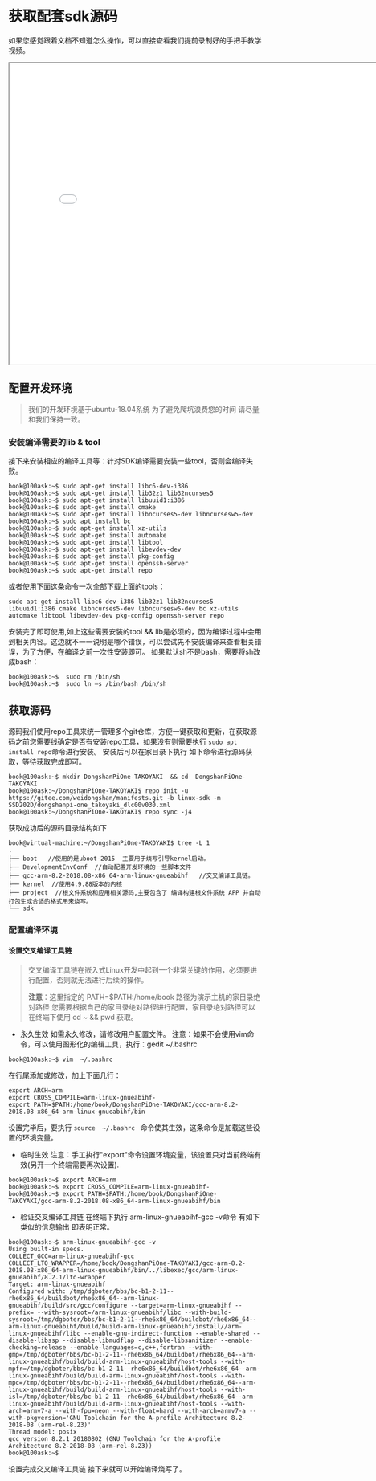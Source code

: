 # 获取配套sdk源码
如果您感觉跟着文档不知道怎么操作，可以直接查看我们提前录制好的手把手教学视频。
<iframe width="800" height="600"
  src="//player.bilibili.com/player.html?aid=807146816&bvid=BV1W34y1X7gJ&cid=457686134&page=1">
</iframe>

## 配置开发环境
> 我们的开发环境基于ubuntu-18.04系统 为了避免爬坑浪费您的时间 请尽量和我们保持一致。
### 安装编译需要的lib & tool
接下来安装相应的编译工具等：针对SDK编译需要安装一些tool，否则会编译失败。
``` shell
book@100ask:~$ sudo apt-get install libc6-dev-i386
book@100ask:~$ sudo apt-get install lib32z1 lib32ncurses5
book@100ask:~$ sudo apt-get install libuuid1:i386
book@100ask:~$ sudo apt-get install cmake
book@100ask:~$ sudo apt-get install libncurses5-dev libncursesw5-dev
book@100ask:~$ sudo apt install bc
book@100ask:~$ sudo apt-get install xz-utils
book@100ask:~$ sudo apt-get install automake
book@100ask:~$ sudo apt-get install libtool
book@100ask:~$ sudo apt-get install libevdev-dev
book@100ask:~$ sudo apt-get install pkg-config
book@100ask:~$ sudo apt-get install openssh-server
book@100ask:~$ sudo apt-get install repo
```

或者使用下面这条命令一次全部下载上面的tools：

```shell
sudo apt-get install libc6-dev-i386 lib32z1 lib32ncurses5 libuuid1:i386 cmake libncurses5-dev libncursesw5-dev bc xz-utils automake libtool libevdev-dev pkg-config openssh-server repo
```

安装完了即可使用,如上这些需要安装的tool && lib是必须的，因为编译过程中会用到相关内容。这边就不一一说明是哪个错误，可以尝试先不安装编译来查看相关错误，为了方便，在编译之前一次性安装即可。
如果默认sh不是bash，需要将sh改成bash：
``` shell
book@100ask:~$  sudo rm /bin/sh
book@100ask:~$  sudo ln –s /bin/bash /bin/sh
```
## 获取源码
   源码我们使用repo工具来统一管理多个git仓库，方便一键获取和更新，在获取源码之前您需要线确定是否有安装repo工具，如果没有则需要执行 ` sudo apt install repo `命令进行安装。
安装后可以在家目录下执行 如下命令进行源码获取，等待获取完成即可。
``` shell
book@100ask:~$ mkdir DongshanPiOne-TAKOYAKI  && cd  DongshanPiOne-TAKOYAKI
book@100ask:~/DongshanPiOne-TAKOYAKI$ repo init -u  https://gitee.com/weidongshan/manifests.git -b linux-sdk -m  SSD202D/dongshanpi-one_takoyaki_dlc00v030.xml
book@100ask:~/DongshanPiOne-TAKOYAKI$ repo sync -j4
```
获取成功后的源码目录结构如下
```shell
book@virtual-machine:~/DongshanPiOne-TAKOYAKI$ tree -L 1
.
├── boot   //使用的是uboot-2015  主要用于烧写引导kernel启动。
├── DevelopmentEnvConf  //自动配置开发环境的一些脚本文件
├── gcc-arm-8.2-2018.08-x86_64-arm-linux-gnueabihf   //交叉编译工具链。
├── kernel  //使用4.9.88版本的内核
├── project  //根文件系统和应用相关源码,主要包含了 编译构建根文件系统 APP 并自动打包生成合适的格式用来烧写。
└── sdk  
```

### 配置编译环境

#### 设置交叉编译工具链
> 交叉编译工具链在嵌入式Linux开发中起到一个非常关键的作用，必须要进行配置，否则就无法进行后续的操作。
> 
> **注意**：这里指定的  PATH=$PATH:/home/book 路径为演示主机的家目录绝对路径 您需要根据自己的家目录绝对路径进行配置，家目录绝对路径可以在终端下使用 cd ~ && pwd 获取。

* 永久生效
如需永久修改，请修改用户配置文件。
注意：如果不会使用vim命令，可以使用图形化的编辑工具，执行：gedit  ~/.bashrc
``` shell
book@100ask:~$ vim  ~/.bashrc
``` 
在行尾添加或修改，加上下面几行：
``` shell
export ARCH=arm
export CROSS_COMPILE=arm-linux-gnueabihf-
export PATH=$PATH:/home/book/DongshanPiOne-TAKOYAKI/gcc-arm-8.2-2018.08-x86_64-arm-linux-gnueabihf/bin
```
设置完毕后，要执行 `source  ~/.bashrc ` 命令使其生效，这条命令是加载这些设置的环境变量。

* 临时生效
注意：手工执行"export"命令设置环境变量，该设置只对当前终端有效(另开一个终端需要再次设置).
``` shell
book@100ask:~$ export ARCH=arm
book@100ask:~$ export CROSS_COMPILE=arm-linux-gnueabihf-
book@100ask:~$ export PATH=$PATH:/home/book/DongshanPiOne-TAKOYAKI/gcc-arm-8.2-2018.08-x86_64-arm-linux-gnueabihf/bin
```

* 验证交叉编译工具链
在终端下执行 arm-linux-gnueabihf-gcc -v命令 有如下类似的信息输出 即表明正常。
``` shell
book@100ask:~$ arm-linux-gnueabihf-gcc -v
Using built-in specs.
COLLECT_GCC=arm-linux-gnueabihf-gcc
COLLECT_LTO_WRAPPER=/home/book/DongshanPiOne-TAKOYAKI/gcc-arm-8.2-2018.08-x86_64-arm-linux-gnueabihf/bin/../libexec/gcc/arm-linux-gnueabihf/8.2.1/lto-wrapper
Target: arm-linux-gnueabihf
Configured with: /tmp/dgboter/bbs/bc-b1-2-11--rhe6x86_64/buildbot/rhe6x86_64--arm-linux-gnueabihf/build/src/gcc/configure --target=arm-linux-gnueabihf --prefix= --with-sysroot=/arm-linux-gnueabihf/libc --with-build-sysroot=/tmp/dgboter/bbs/bc-b1-2-11--rhe6x86_64/buildbot/rhe6x86_64--arm-linux-gnueabihf/build/build-arm-linux-gnueabihf/install//arm-linux-gnueabihf/libc --enable-gnu-indirect-function --enable-shared --disable-libssp --disable-libmudflap --disable-libsanitizer --enable-checking=release --enable-languages=c,c++,fortran --with-gmp=/tmp/dgboter/bbs/bc-b1-2-11--rhe6x86_64/buildbot/rhe6x86_64--arm-linux-gnueabihf/build/build-arm-linux-gnueabihf/host-tools --with-mpfr=/tmp/dgboter/bbs/bc-b1-2-11--rhe6x86_64/buildbot/rhe6x86_64--arm-linux-gnueabihf/build/build-arm-linux-gnueabihf/host-tools --with-mpc=/tmp/dgboter/bbs/bc-b1-2-11--rhe6x86_64/buildbot/rhe6x86_64--arm-linux-gnueabihf/build/build-arm-linux-gnueabihf/host-tools --with-isl=/tmp/dgboter/bbs/bc-b1-2-11--rhe6x86_64/buildbot/rhe6x86_64--arm-linux-gnueabihf/build/build-arm-linux-gnueabihf/host-tools --with-arch=armv7-a --with-fpu=neon --with-float=hard --with-arch=armv7-a --with-pkgversion='GNU Toolchain for the A-profile Architecture 8.2-2018-08 (arm-rel-8.23)'
Thread model: posix
gcc version 8.2.1 20180802 (GNU Toolchain for the A-profile Architecture 8.2-2018-08 (arm-rel-8.23))
book@100ask:~$
```

设置完成交叉编译工具链 接下来就可以开始编译烧写了。


